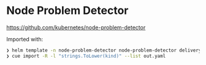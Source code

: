 # Node Problem Detector

https://github.com/kubernetes/node-problem-detector

Imported with:

```sh
❯ helm template -n node-problem-detector node-problem-detector deliveryhero/node-problem-detector --set="metrics.enabled=true" --set="metrics.serviceMonitor.enabled=true" > out.yaml
❯ cue import -R -l "strings.ToLower(kind)" --list out.yaml
```
